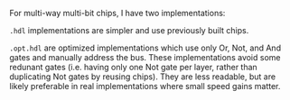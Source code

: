 For multi-way multi-bit chips, I have two implementations:

`.hdl` implementations are simpler and use previously built chips.

`.opt.hdl` are optimized implementations which use only Or, Not, and And gates and manually address the bus. These implementations avoid some redunant gates (i.e. having only one Not gate per layer, rather than duplicating Not gates by reusing chips). They are less readable, but are likely preferable in real implementations where small speed gains matter.